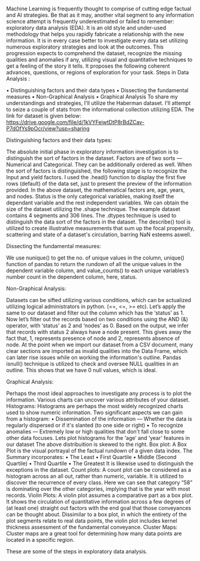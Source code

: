 

Machine Learning is frequently thought to comprise of cutting edge factual and AI strategies. Be that as it may, another vital segment to any information science attempt is frequently underestimated or failed to remember: exploratory data analysis (EDA). It is an old style and under-used methodology that helps you rapidly fabricate a relationship with the new information.
It is in every case better to investigate every data set utilizing numerous exploratory strategies and look at the outcomes. This progression expects to comprehend the dataset, recognize the missing qualities and anomalies if any, utilizing visual and quantitative techniques to get a feeling of the story it tells. It proposes the following coherent advances, questions, or regions of exploration for your task.
Steps in Data Analysis : 

•	Distinguishing factors and their data types 
•	Dissecting the fundamental measures 
•	Non-Graphical Analysis 
•	Graphical Analysis
To share my understandings and strategies, I'll utilize the Haberman dataset. I'll attempt to seize a couple of stats from the informational collection utilizing EDA.
The link for dataset is given below:
https://drive.google.com/file/d/1kVYFeiwtDtP8rBdZCav-P7dOfYs9pOcr/view?usp=sharing

Distinguishing factors and their data types:

The absolute initial phase in exploratory information investigation is to distinguish the sort of factors in the dataset. Factors are of two sorts — Numerical and Categorical. They can be additionally ordered as well.
When the sort of factors is distinguished, the following stage is to recognize the Input and yield factors. 
I used the .head() function to display the first five rows (default) of the data set, just to present the preview of the information provided.
In the above dataset, the mathematical factors are, age, years, and nodes. Status is the only categorical variables, making itself the dependant variable and the rest independent variables.
 We can obtain the size of the dataset utilizing the .shape technique.
The example dataset contains 4 segments and 306 lines.
The .dtypes technique is used to distinguish the data sort of the factors in the dataset.
The describe() tool is utilized to create illustrative measurements that sum up the focal propensity, scattering and state of a dataset's circulation, barring NaN esteems aswell.

Dissecting the fundamental measures:

We use nunique() to get the no. of unique values in the column, unique()  function of pandas to return the rundown of all the unique values in the dependent variable column, and value_counts() to each unique variables’s number count in the dependent column, here, status.

Non-Graphical Analysis:

Datasets can be sifted utilizing various conditions, which can be actualized utilizing logical administrators in python. (==, <=, >= etc).
Let’s apply the same to our dataset and filter out the column which has the ‘status’ as 1.
Now let’s filter out the records based on two conditions using the AND (&) operator, with ‘status’ as 2 and ‘nodes’ as 0.
Based on the output, we infer that records with status 2 always have a node present. This gives away the fact that, 1, represents presence of node and 2, represents absence of node.
At the point when we import our dataset from a CSV document, many clear sections are imported as invalid qualities into the Data Frame, which can later rise issues while on working the information's outline. Pandas isnull() technique is utilized to check and oversee NULL qualities in an outline.
This shows that we have 0 null values, which is ideal.

Graphical Analysis:

Perhaps the most ideal approaches to investigate any process is to plot the information. Various charts can uncover various attributes of your dataset.
Histograms:
Histograms are perhaps the most widely recognized charts used to show numeric information. Two significant aspects we can gain from a histogram: 
•	Dissemination of the information — Whether the data is regularly dispersed or if it's slanted (to one side or right) 
•	To recognize anomalies — Extremely low or high qualities that don't fall close to some other data focuses.
Lets plot histograms for the ‘age’ and ‘year’ features in our dataset
The above distribuition is skewed to the right.
Box plot:
A Box Plot is the visual portrayal of the factual rundown of a given data index. 
The Summary incorporates: 
•	The Least
•	First Quartile 
•	Middle (Second Quartile) 
•	Third Quartile 
•	The Greatest 
It is likewise used to distinguish the exceptions in the dataset.
Count plots:
A count plot can be considered as a histogram across an all out, rather than numeric, variable. It is utilized to discover the recurrence of every class.
Here we can see that category “58” is dominating over the other categories, implying that is the year with most records.
Violin Plots:
A violin plot assumes a comparative part as a box plot. It shows the circulation of quantitative information across a few degrees of (at least one) straight out factors with the end goal that those conveyances can be thought about. Dissimilar to a box plot, in which the entirety of the plot segments relate to real data points, the violin plot includes kernel thickness assessment of the fundamental conveyance.
Cluster Maps:
Cluster maps are a great tool for determining how many data points are located in a specific region.

These are some of the steps in exploratory data analysis.

